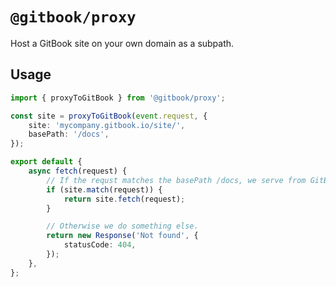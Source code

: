 # `@gitbook/proxy`

Host a GitBook site on your own domain as a subpath.

## Usage

```ts
import { proxyToGitBook } from '@gitbook/proxy';

const site = proxyToGitBook(event.request, {
    site: 'mycompany.gitbook.io/site/',
    basePath: '/docs',
});

export default {
    async fetch(request) {
        // If the requst matches the basePath /docs, we serve from GitBook
        if (site.match(request)) {
            return site.fetch(request);
        }

        // Otherwise we do something else.
        return new Response('Not found', {
            statusCode: 404,
        });
    },
};
```
